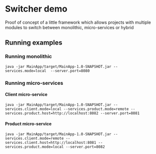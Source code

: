 # Switcher demo

Proof of concept of a little framework which allows projects with multiple modules to switch between monolithic, micro-services or hybrid


## Running examples

### Running monolithic 

 ``
 java -jar MainApp/target/MainApp-1.0-SNAPSHOT.jar --services.mode=local 
                                                   --server.port=8080
 ``
 
 ### Running micro-services
 
 #### Client micro-service 
 
  ``
  java -jar MainApp/target/MainApp-1.0-SNAPSHOT.jar --services.client.mode=local
                                                    --services.product.mode=remote
                                                    --services.product.host=http://localhost:8082
                                                    --server.port=8081
  ``
  
#### Product micro-service 

``
  java -jar MainApp/target/MainApp-1.0-SNAPSHOT.jar --services.client.mode=remote
                                                    --services.client.host=http://localhost:8081
                                                    --services.product.mode=local
                                                    --server.port=8082
``